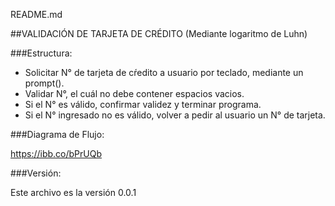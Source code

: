 README.md

##VALIDACIÓN DE TARJETA DE CRÉDITO (Mediante logaritmo de Luhn)

###Estructura:

+ Solicitar N° de tarjeta de cŕedito a usuario por teclado, mediante un prompt().
+ Validar N°, el cuál no debe contener espacios vacios.
+ Si el N° es válido, confirmar validez y terminar programa.
+ Si el N° ingresado no es válido, volver a pedir al usuario un N° de tarjeta.

###Diagrama de Flujo:

https://ibb.co/bPrUQb

###Versión:

Este archivo es la versión 0.0.1
